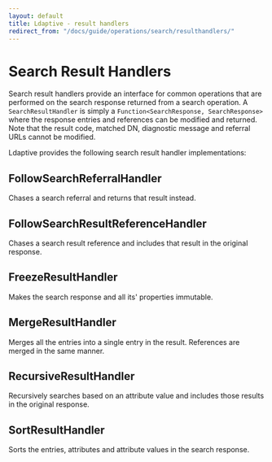 ```yaml
---
layout: default
title: Ldaptive - result handlers
redirect_from: "/docs/guide/operations/search/resulthandlers/"
---
```


# Search Result Handlers

Search result handlers provide an interface for common operations that are performed on the search response returned from a search operation. A `SearchResultHandler` is simply a `Function<SearchResponse, SearchResponse>` where the response entries and references can be modified and returned. Note that the result code, matched DN, diagnostic message and referral URLs cannot be modified. 

Ldaptive provides the following search result handler implementations:

## FollowSearchReferralHandler

Chases a search referral and returns that result instead.

## FollowSearchResultReferenceHandler

Chases a search result reference and includes that result in the original response.

## FreezeResultHandler

Makes the search response and all its' properties immutable.

## MergeResultHandler

Merges all the entries into a single entry in the result. References are merged in the same manner.

## RecursiveResultHandler

Recursively searches based on an attribute value and includes those results in the original response.

## SortResultHandler

Sorts the entries, attributes and attribute values in the search response.

